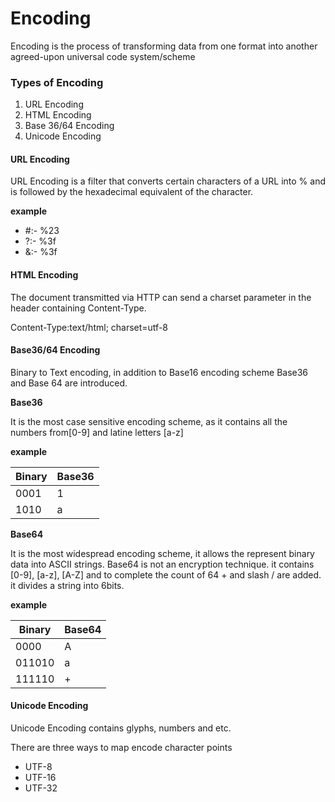 # **Encoding**

Encoding is the process of transforming data from one format into another agreed-upon universal code system/scheme

### **Types of Encoding**

1. URL Encoding
2. HTML Encoding
3. Base 36/64 Encoding
4. Unicode Encoding

#### **URL Encoding&#x20;**

URL Encoding is a filter that converts certain characters of a URL into % and is followed by the hexadecimal equivalent of the character.

**example**

* \#:- %23
* ?:- %3f
* &:- %3f

#### **HTML Encoding&#x20;**

The document transmitted via HTTP can send a charset parameter in the header containing Content-Type.&#x20;

Content-Type:text/html; charset=utf-8

#### **Base36/64 Encoding**

Binary to Text encoding, in addition to Base16 encoding scheme Base36 and Base 64 are introduced.

**Base36**

It is the most case sensitive encoding scheme, as it contains all the numbers from\[0-9] and latine letters \[a-z]

**example**

| Binary | Base36 |
| ------ | ------ |
| 0001   | 1      |
| 1010   | a      |

**Base64&#x20;**

It is the most widespread encoding scheme, it allows the represent binary data into ASCII strings. Base64 is not an encryption technique. it contains \[0-9], \[a-z], \[A-Z] and to complete the count of 64 + and slash / are added. it divides a string into 6bits.

**example**

| Binary | Base64 |
| ------ | ------ |
| 0000   | A      |
| 011010 | a      |
| 111110 | +      |

#### **Unicode Encoding&#x20;**

Unicode Encoding contains glyphs, numbers and etc.&#x20;

There are three ways to map encode character points

* UTF-8
* UTF-16
* UTF-32
